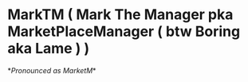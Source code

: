 # MarkTM ( Mark The Manager pka MarketPlaceManager ( btw Boring aka Lame ) )
\*_Pronounced as MarketM_\*


